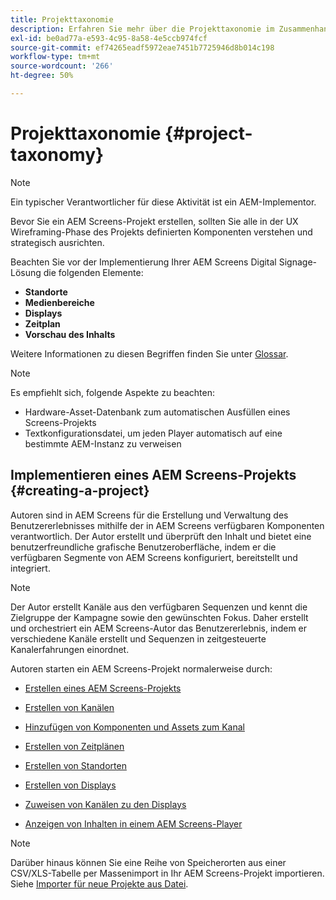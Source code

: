 ```yaml
---
title: Projekttaxonomie
description: Erfahren Sie mehr über die Projekttaxonomie im Zusammenhang mit AEM Screens.
exl-id: be0ad77a-e593-4c95-8a58-4e5ccb974fcf
source-git-commit: ef74265eadf5972eae7451b7725946d8b014c198
workflow-type: tm+mt
source-wordcount: '266'
ht-degree: 50%

---
```


# Projekttaxonomie {#project-taxonomy}

>[!NOTE]
>
>Ein typischer Verantwortlicher für diese Aktivität ist ein AEM-Implementor.

Bevor Sie ein AEM Screens-Projekt erstellen, sollten Sie alle in der UX Wireframing-Phase des Projekts definierten Komponenten verstehen und strategisch ausrichten.

Beachten Sie vor der Implementierung Ihrer AEM Screens Digital Signage-Lösung die folgenden Elemente:

* **Standorte**
* **Medienbereiche**
* **Displays**
* **Zeitplan**
* **Vorschau des Inhalts**

Weitere Informationen zu diesen Begriffen finden Sie unter [Glossar](https://experienceleague.adobe.com/en/docs/experience-manager-screens/user-guide/overview/screens-glossary).

>[!NOTE]
>
>Es empfiehlt sich, folgende Aspekte zu beachten:
>
>* Hardware-Asset-Datenbank zum automatischen Ausfüllen eines Screens-Projekts
>* Textkonfigurationsdatei, um jeden Player automatisch auf eine bestimmte AEM-Instanz zu verweisen

## Implementieren eines AEM Screens-Projekts {#creating-a-project}

Autoren sind in AEM Screens für die Erstellung und Verwaltung des Benutzererlebnisses mithilfe der in AEM Screens verfügbaren Komponenten verantwortlich. Der Autor erstellt und überprüft den Inhalt und bietet eine benutzerfreundliche grafische Benutzeroberfläche, indem er die verfügbaren Segmente von AEM Screens konfiguriert, bereitstellt und integriert.

>[!NOTE]
>
>Der Autor erstellt Kanäle aus den verfügbaren Sequenzen und kennt die Zielgruppe der Kampagne sowie den gewünschten Fokus. Daher erstellt und orchestriert ein AEM Screens-Autor das Benutzererlebnis, indem er verschiedene Kanäle erstellt und Sequenzen in zeitgesteuerte Kanalerfahrungen einordnet.

Autoren starten ein AEM Screens-Projekt normalerweise durch:

* [Erstellen eines AEM Screens-Projekts](https://experienceleague.adobe.com/en/docs/experience-manager-screens/user-guide/authoring/setting-up-projects/creating-a-screens-project)
* [Erstellen von Kanälen](https://experienceleague.adobe.com/en/docs/experience-manager-screens/user-guide/authoring/setting-up-projects/managing-channels)
* [Hinzufügen von Komponenten und Assets zum Kanal](https://experienceleague.adobe.com/en/docs/experience-manager-screens/user-guide/authoring/product-features/adding-components-to-a-channel)
* [Erstellen von Zeitplänen](https://experienceleague.adobe.com/en/docs/experience-manager-screens/user-guide/authoring/setting-up-projects/managing-schedules)
* [Erstellen von Standorten](https://experienceleague.adobe.com/en/docs/experience-manager-screens/user-guide/authoring/setting-up-projects/managing-locations)
* [Erstellen von Displays](https://experienceleague.adobe.com/en/docs/experience-manager-screens/user-guide/authoring/setting-up-projects/managing-displays)
* [Zuweisen von Kanälen zu den Displays](https://experienceleague.adobe.com/en/docs/experience-manager-screens/user-guide/authoring/setting-up-projects/assigning-channels/channel-assignment)

* [Anzeigen von Inhalten in einem AEM Screens-Player](https://experienceleague.adobe.com/en/docs/experience-manager-screens/user-guide/administering/working-with-screens-player)

>[!NOTE]
>Darüber hinaus können Sie eine Reihe von Speicherorten aus einer CSV/XLS-Tabelle per Massenimport in Ihr AEM Screens-Projekt importieren. Siehe [Importer für neue Projekte aus Datei](https://experienceleague.adobe.com/en/docs/experience-manager-screens/user-guide/administering/project-importer).
